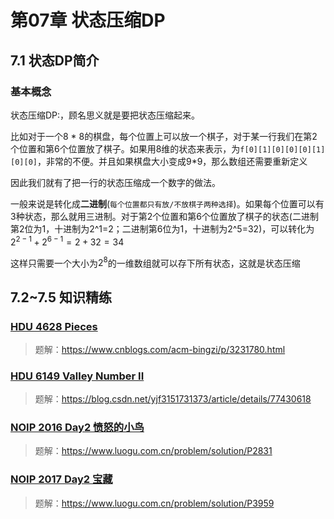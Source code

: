 # 第07章 状态压缩DP
## 7.1 状态DP简介
### 基本概念
状态压缩DP:，顾名思义就是要把状态压缩起来。

比如对于一个8 * 8的棋盘，每个位置上可以放一个棋子，对于某一行我们在第2个位置和第6个位置放了棋子。如果用8维的状态来表示，为`f[0][1][0][0][0][1][0][0]`，非常的不便。并且如果棋盘大小变成9*9，那么数组还需要重新定义

因此我们就有了把一行的状态压缩成一个数字的做法。

一般来说是转化成**二进制**(`每个位置都只有放/不放棋子两种选择`)。如果每个位置可以有3种状态，那么就用三进制。对于第2个位置和第6个位置放了棋子的状态(二进制第2位为1，十进制为2^1=2；二进制第6位为1，十进制为2^5=32)，可以转化为$2^{2 - 1} + 2^{6 - 1} = 2 + 32 = 34$

这样只需要一个大小为$2^8$的一维数组就可以存下所有状态，这就是状态压缩

## 7.2~7.5 知识精练
### [HDU 4628 Pieces](http://acm.hdu.edu.cn/showproblem.php?pid=4628)
> 题解：https://www.cnblogs.com/acm-bingzi/p/3231780.html
### [HDU 6149 Valley Number II](http://acm.hdu.edu.cn/showproblem.php?pid=6149)
> 题解：https://blog.csdn.net/yjf3151731373/article/details/77430618
### [NOIP 2016 Day2 愤怒的小鸟](https://www.luogu.com.cn/problem/P2831)
> 题解：https://www.luogu.com.cn/problem/solution/P2831
### [NOIP 2017 Day2 宝藏](https://www.luogu.com.cn/problem/P3959)
> 题解：https://www.luogu.com.cn/problem/solution/P3959